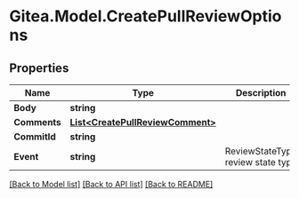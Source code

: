 
# Gitea.Model.CreatePullReviewOptions

## Properties

Name | Type | Description | Notes
------------ | ------------- | ------------- | -------------
**Body** | **string** |  | [optional] 
**Comments** | [**List&lt;CreatePullReviewComment&gt;**](CreatePullReviewComment.md) |  | [optional] 
**CommitId** | **string** |  | [optional] 
**Event** | **string** | ReviewStateType review state type | [optional] 

[[Back to Model list]](../README.md#documentation-for-models)
[[Back to API list]](../README.md#documentation-for-api-endpoints)
[[Back to README]](../README.md)

